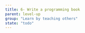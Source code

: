 ```yaml
---
title: 6- Write a programming book
parent: level-up
group: "Learn by teaching others"
state: "todo"
---
```

